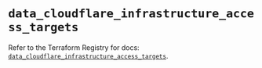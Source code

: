 # `data_cloudflare_infrastructure_access_targets`

Refer to the Terraform Registry for docs: [`data_cloudflare_infrastructure_access_targets`](https://registry.terraform.io/providers/cloudflare/cloudflare/4.51.0/docs/data-sources/infrastructure_access_targets).

